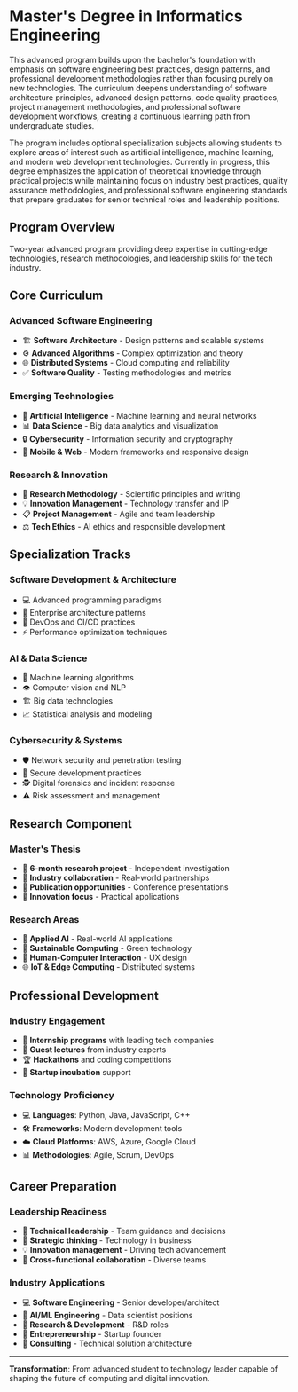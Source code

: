 # Master's Degree in Informatics Engineering

This advanced program builds upon the bachelor's foundation with emphasis on software engineering best practices, design patterns, and professional development methodologies rather than focusing purely on new technologies. The curriculum deepens understanding of software architecture principles, advanced design patterns, code quality practices, project management methodologies, and professional software development workflows, creating a continuous learning path from undergraduate studies.

The program includes optional specialization subjects allowing students to explore areas of interest such as artificial intelligence, machine learning, and modern web development technologies. Currently in progress, this degree emphasizes the application of theoretical knowledge through practical projects while maintaining focus on industry best practices, quality assurance methodologies, and professional software engineering standards that prepare graduates for senior technical roles and leadership positions.

## Program Overview

Two-year advanced program providing deep expertise in cutting-edge technologies, research methodologies, and leadership skills for the tech industry.

## Core Curriculum

### Advanced Software Engineering

- 🏗️ **Software Architecture** - Design patterns and scalable systems
- ⚙️ **Advanced Algorithms** - Complex optimization and theory
- 🌐 **Distributed Systems** - Cloud computing and reliability
- ✅ **Software Quality** - Testing methodologies and metrics

### Emerging Technologies

- 🤖 **Artificial Intelligence** - Machine learning and neural networks
- 📊 **Data Science** - Big data analytics and visualization
- 🔒 **Cybersecurity** - Information security and cryptography
- 📱 **Mobile & Web** - Modern frameworks and responsive design

### Research & Innovation

- 🔬 **Research Methodology** - Scientific principles and writing
- 💡 **Innovation Management** - Technology transfer and IP
- 📋 **Project Management** - Agile and team leadership
- ⚖️ **Tech Ethics** - AI ethics and responsible development

## Specialization Tracks

### Software Development & Architecture

- 💻 Advanced programming paradigms
- 🏢 Enterprise architecture patterns
- 🚀 DevOps and CI/CD practices
- ⚡ Performance optimization techniques

### AI & Data Science

- 🧠 Machine learning algorithms
- 👁️ Computer vision and NLP
- 🏗️ Big data technologies
- 📈 Statistical analysis and modeling

### Cybersecurity & Systems

- 🛡️ Network security and penetration testing
- 🔐 Secure development practices
- 🕵️ Digital forensics and incident response
- ⚠️ Risk assessment and management

## Research Component

### Master's Thesis

- 📖 **6-month research project** - Independent investigation
- 🤝 **Industry collaboration** - Real-world partnerships
- 📰 **Publication opportunities** - Conference presentations
- 🚀 **Innovation focus** - Practical applications

### Research Areas

- 🤖 **Applied AI** - Real-world AI applications
- 🌱 **Sustainable Computing** - Green technology
- 👤 **Human-Computer Interaction** - UX design
- 🌐 **IoT & Edge Computing** - Distributed systems

## Professional Development

### Industry Engagement

- 🏢 **Internship programs** with leading tech companies
- 🎤 **Guest lectures** from industry experts
- 🏆 **Hackathons** and coding competitions
- 🚀 **Startup incubation** support

### Technology Proficiency

- 💻 **Languages**: Python, Java, JavaScript, C++
- 🛠️ **Frameworks**: Modern development tools
- ☁️ **Cloud Platforms**: AWS, Azure, Google Cloud
- 📊 **Methodologies**: Agile, Scrum, DevOps

## Career Preparation

### Leadership Readiness

- 👥 **Technical leadership** - Team guidance and decisions
- 🎯 **Strategic thinking** - Technology in business
- 💡 **Innovation management** - Driving tech advancement
- 🤝 **Cross-functional collaboration** - Diverse teams

### Industry Applications

- 💻 **Software Engineering** - Senior developer/architect
- 🤖 **AI/ML Engineering** - Data scientist positions
- 🔬 **Research & Development** - R&D roles
- 🚀 **Entrepreneurship** - Startup founder
- 💼 **Consulting** - Technical solution architecture

---

**Transformation**: From advanced student to technology leader capable of shaping the future of computing and digital innovation.
